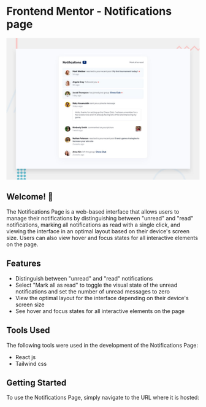 # Frontend Mentor - Notifications page

![Design preview for the Notifications page coding challenge](./src/assets/desktop-preview.jpg)

## Welcome! 👋

The Notifications Page is a web-based interface that allows users to manage their notifications by distinguishing between "unread" and "read" notifications, marking all notifications as read with a single click, and viewing the interface in an optimal layout based on their device's screen size. Users can also view hover and focus states for all interactive elements on the page.

## Features

- Distinguish between "unread" and "read" notifications
- Select "Mark all as read" to toggle the visual state of the unread notifications and set the number of unread messages to zero
- View the optimal layout for the interface depending on their device's screen size
- See hover and focus states for all interactive elements on the page

## Tools Used

The following tools were used in the development of the Notifications Page:

- React js
- Tailwind css

## Getting Started

To use the Notifications Page, simply navigate to the URL where it is hosted:

